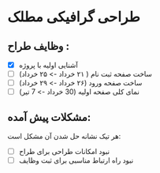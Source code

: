 # طراحی گرافیکی مطلک

## وظایف طراح :

- [x] آشنایی اولیه با پروژه
- [ ] ساخت صفحه ثبت نام ( ۲۱ خرداد -> ۲۵ خرداد)
- [ ] ساخت صفحه ورود (۲۶ خرداد -> ۲۹ خرداد)
- [ ] نمای کلی صفحه اولیه (30 خرداد -> 7 تیر)

## مشکلات پیش آمده:

هر تیک نشانه حل شدن آن مشکل است:

- [ ] نبود امکانات طراحی برای طراح
- [ ] نبود راه ارتباط مناسبی برای ثبت وظایف
